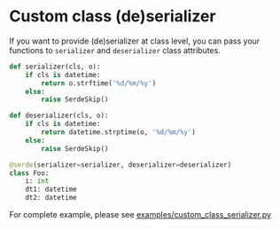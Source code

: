 # Custom class (de)serializer

If you want to provide (de)serializer at class level, you can pass your functions to `serializer` and `deserializer` class attributes.

```python
def serializer(cls, o):
    if cls is datetime:
        return o.strftime('%d/%m/%y')
    else:
        raise SerdeSkip()

def deserializer(cls, o):
    if cls is datetime:
        return datetime.strptime(o, '%d/%m/%y')
    else:
        raise SerdeSkip()

@serde(serializer=serializer, deserializer=deserializer)
class Foo:
    i: int
    dt1: datetime
    dt2: datetime
```

For complete example, please see [examples/custom_class_serializer.py](https://github.com/yukinarit/pyserde/blob/master/examples/custom_class_serializer.py)
